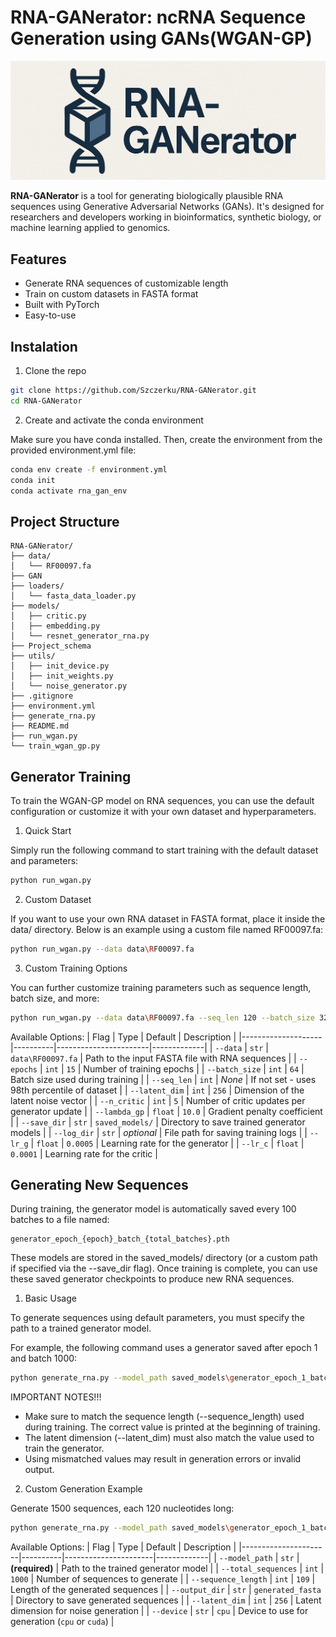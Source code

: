 <!-- # GANbert-RNA -->
<!-- ## Project Schema -->
<!-- ![Diagram](Project_schema/project.drawio.svg) -->

# RNA-GANerator: ncRNA Sequence Generation using GANs(WGAN-GP)
![Logo](Project_schema/logos.png)

**RNA-GANerator** is a tool for generating biologically plausible RNA sequences using Generative Adversarial Networks (GANs). It's designed for researchers and developers working in bioinformatics, synthetic biology, or machine learning applied to genomics.

## Features

- Generate RNA sequences of customizable length
- Train on custom datasets in FASTA format
- Built with PyTorch
- Easy-to-use

## Instalation

1. Clone the repo

```bash
git clone https://github.com/Szczerku/RNA-GANerator.git
cd RNA-GANerator
```

2. Create and activate the conda environment

Make sure you have conda installed. Then, create the environment from the provided environment.yml file:

```bash
conda env create -f environment.yml
conda init
conda activate rna_gan_env
```


## Project Structure

```plaintext
RNA-GANerator/
├── data/
│   └── RF00097.fa
├── GAN
├── loaders/
│   └── fasta_data_loader.py
├── models/
│   ├── critic.py
│   ├── embedding.py
│   └── resnet_generator_rna.py
├── Project_schema
├── utils/
│   ├── init_device.py
│   ├── init_weights.py
│   └── noise_generator.py
├── .gitignore
├── environment.yml
├── generate_rna.py
├── README.md
├── run_wgan.py
└── train_wgan_gp.py
```

## Generator Training

To train the WGAN-GP model on RNA sequences, you can use the default configuration or customize it with your own dataset and hyperparameters.

1. Quick Start

Simply run the following command to start training with the default dataset and parameters:
```bash
python run_wgan.py
```

2. Custom Dataset

If you want to use your own RNA dataset in FASTA format, place it inside the data/ directory. Below is an example using a custom file named RF00097.fa:
```bash
python run_wgan.py --data data\RF00097.fa
```

3. Custom Training Options

You can further customize training parameters such as sequence length, batch size, and more:
```bash
python run_wgan.py --data data\RF00097.fa --seq_len 120 --batch_size 32
```

Available Options:
| Flag               | Type     | Default               | Description |
|--------------------|----------|-----------------------|-------------|
| `--data`           | `str`    | `data\RF00097.fa`     | Path to the input FASTA file with RNA sequences |
| `--epochs`         | `int`    | `15`                  | Number of training epochs |
| `--batch_size`     | `int`    | `64`                  | Batch size used during training |
| `--seq_len`        | `int`    | *None*                | If not set - uses 98th percentile of dataset |
| `--latent_dim`     | `int`    | `256`                 | Dimension of the latent noise vector |
| `--n_critic`       | `int`    | `5`                   | Number of critic updates per generator update |
| `--lambda_gp`      | `float`  | `10.0`                | Gradient penalty coefficient |
| `--save_dir`       | `str`    | `saved_models/`       | Directory to save trained generator models |
| `--log_dir`        | `str`    | *optional*            | File path for saving training logs |
| `--lr_g`           | `float`  | `0.0005`              | Learning rate for the generator |
| `--lr_c`           | `float`  | `0.0001`              | Learning rate for the critic |


## Generating New Sequences
During training, the generator model is automatically saved every 100 batches to a file named:
```plaintext
generator_epoch_{epoch}_batch_{total_batches}.pth
```

These models are stored in the saved_models/ directory (or a custom path if specified via the --save_dir flag). Once training is complete, you can use these saved generator checkpoints to produce new RNA sequences.

1. Basic Usage

To generate sequences using default parameters, you must specify the path to a trained generator model.

For example, the following command uses a generator saved after epoch 1 and batch 1000:
```bash
python generate_rna.py --model_path saved_models\generator_epoch_1_batch_1000.pth
```
IMPORTANT NOTES!!!
- Make sure to match the sequence length (--sequence_length) used during training. The correct value is printed at the beginning of training.
- The latent dimension (--latent_dim) must also match the value used to train the generator.
- Using mismatched values may result in generation errors or invalid output.


2. Custom Generation Example

Generate 1500 sequences, each 120 nucleotides long:
```bash
python generate_rna.py --model_path saved_models\generator_epoch_1_batch_1000.pth --total_sequences 1500 --sequence_length 120
```

Available Options:
| Flag                 | Type     | Default              | Description |
|----------------------|----------|----------------------|-------------|
| `--model_path`       | `str`    | **(required)**       | Path to the trained generator model |
| `--total_sequences`  | `int`    | `1000`               | Number of sequences to generate |
| `--sequence_length`  | `int`    | `109`                | Length of the generated sequences |
| `--output_dir`       | `str`    | `generated_fasta`    | Directory to save generated sequences |
| `--latent_dim`       | `int`    | `256`                | Latent dimension for noise generation |
| `--device`           | `str`    | `cpu`                | Device to use for generation (`cpu` or `cuda`) |
